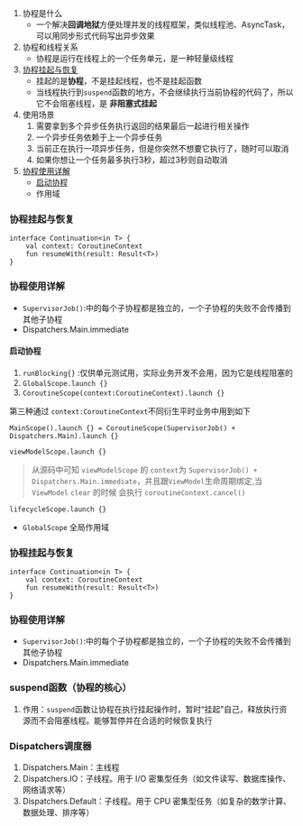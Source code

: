 1. 协程是什么
    - 一个解决**回调地狱**方便处理并发的线程框架，类似线程池、AsyncTask，可以用同步形式代码写出异步效果
2. 协程和线程关系
    - 协程是运行在线程上的一个任务单元，是一种轻量级线程
3. [协程挂起与恢复](#suspend)
    - 挂起的是**协程**，不是挂起线程，也不是挂起函数
    - 当线程执行到`suspend`函数的地方，不会继续执行当前协程的代码了，所以它不会阻塞线程，是 **非阻塞式挂起**
4. 使用场景
    1. 需要拿到多个异步任务执行返回的结果最后一起进行相关操作
    2. 一个异步任务依赖于上一个异步任务
    3. 当前正在执行一项异步任务，但是你突然不想要它执行了，随时可以取消
    4. 如果你想让一个任务最多执行3秒，超过3秒则自动取消
5. [协程使用详解](#use_detail)
    - [启动协程](#launch)
    - 作用域

### <span id = "suspend">协程挂起与恢复</span>

```agsl
interface Continuation<in T> {
    val context: CoroutineContext
    fun resumeWith(result: Result<T>)
}
```

### <span id = "use_detail">协程使用详解</span>

- `SupervisorJob()`:中的每个子协程都是独立的，一个子协程的失败不会传播到其他子协程
- Dispatchers.Main.immediate

#### 启动协程

1. `runBlocking{}` :仅供单元测试用，实际业务开发不会用，因为它是线程阻塞的
2. `GlobalScope.launch {}`
3. `CoroutineScope(context:CoroutineContext).launch {}`

第三种通过 `context:CoroutineContext`不同衍生平时业务中用到如下

```agsl
MainScope().launch {} = CoroutineScope(SupervisorJob() + Dispatchers.Main).launch {}
```

```agsl
viewModelScope.launch {}
```
>从源码中可知 `viewModelScope` 的 `context`为 `SupervisorJob() + Dispatchers.Main.immediate`，并且跟`ViewModel`生命周期绑定,当`ViewModel` `clear` 的时候
> 会执行 `coroutineContext.cancel()`
>

```agsl
lifecycleScope.launch {}
```




- `GlobalScope` 全局作用域



### <span id = "suspend">协程挂起与恢复</span>

   ```agsl
   interface Continuation<in T> {
       val context: CoroutineContext
       fun resumeWith(result: Result<T>)
   }
   ```

### <span id = "use_detail">协程使用详解</span>

- `SupervisorJob()`:中的每个子协程都是独立的，一个子协程的失败不会传播到其他子协程
- Dispatchers.Main.immediate

### suspend函数（协程的核心）
1. 作用：`suspend`函数让协程在执行挂起操作时，暂时“挂起”自己，释放执行资源而不会阻塞线程。能够暂停并在合适的时候恢复执行


### Dispatchers调度器

1. Dispatchers.Main：主线程
2. Dispatchers.IO：子线程。用于 I/O 密集型任务（如文件读写、数据库操作、网络请求等）
3. Dispatchers.Default：子线程。用于 CPU 密集型任务（如复杂的数学计算、数据处理、排序等）